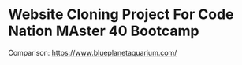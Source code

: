 # Website Cloning Project For Code Nation MAster 40 Bootcamp

Comparison: https://www.blueplanetaquarium.com/